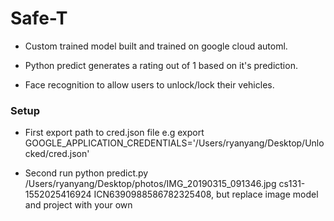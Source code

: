 # Safe-T

- Custom trained model built and trained on google cloud automl.

- Python predict generates a rating out of 1 based on it's prediction.

- Face recognition to allow users to unlock/lock their vehicles.

### Setup
- First export path to cred.json file 
e.g export GOOGLE_APPLICATION_CREDENTIALS='/Users/ryanyang/Desktop/Unlocked/cred.json'

- Second run python predict.py /Users/ryanyang/Desktop/photos/IMG_20190315_091346.jpg cs131-1552025416924 ICN6390988586782325408, but replace image model and project with your own

